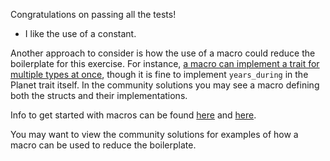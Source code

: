 Congratulations on passing all the tests!

- I like the use of a constant.

Another approach to consider is how the use of a macro could reduce the
boilerplate for this exercise. For instance, [a macro can implement a trait for
multiple types at
once](https://stackoverflow.com/questions/39150216/implementing-a-trait-for-multiple-types-at-once),
though it is fine to implement `years_during` in the Planet trait itself. In the
community solutions you may see a macro defining both the structs and their
implementations.

Info to get started with macros can be found
[here](https://doc.rust-lang.org/rust-by-example/macros/syntax.html) and
[here](https://doc.rust-lang.org/1.7.0/book/macros.html).

You may want to view the community solutions for examples of how a macro can be
used to reduce the boilerplate.
